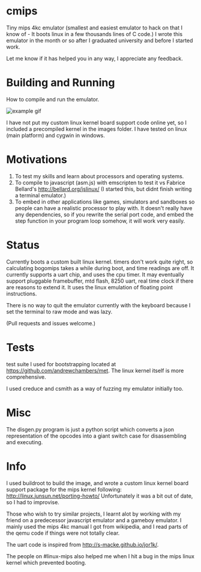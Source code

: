 cmips
=====

Tiny mips 4kc emulator (smallest and easiest emulator to hack on that I
know of - It boots linux in a few thousands lines of C code.)  I wrote
this emulator in the month or so after I graduated university and before
I started work.

Let me know if it has helped you in any way, I appreciate any feedback.

Building and Running
====================

How to compile and run the emulator.

![example gif](example.gif)

I have not put my custom linux kernel board support code online yet,
so I included a precompiled kernel in the images folder. I have tested
on linux (main platform) and cygwin in windows.


Motivations
===========

1. To test my skills and learn about processors and operating systems.
2. To compile to javascript (asm.js) with emscripten to test it vs Fabrice Bellard's http://bellard.org/jslinux/ (I started this, but didnt finish writing a terminal emulator.)
3. To embed in other applications like games, simulators and sandboxes so people can have a realistic processor to play with.  It doesn't really have any dependencies,
   so if you rewrite the serial port code, and embed the step function in your program loop somehow, it will work very easily.

Status
======

Currently boots a custom built linux kernel. timers don't work quite right,
so calculating bogomips takes a while during boot, and time readings are off.
It currently supports a uart chip, and uses the cpu timer.
It may eventually support pluggable framebuffer, mtd flash, 8250 uart, real time clock if there are reasons to extend it.
It uses the linux emulation of floating point instructions.

There is no way to quit the emulator currently with the keyboard because I set the terminal to raw mode and was lazy.

(Pull requests and issues welcome.)

Tests
=====
test suite I used for bootstrapping located at https://github.com/andrewchambers/met.
The linux kernel itself is more comprehensive.

I used creduce and csmith as a way of fuzzing my emulator initially too.

Misc
====

The disgen.py program is just a python script which converts a json representation of the opcodes
into a giant switch case for disassembling and executing.

Info
====

I used buildroot to build the image, and wrote a custom linux kernel board support package for the mips kernel following:
http://linux.junsun.net/porting-howto/
Unfortunately it was a bit out of date, so I had to improvise.

Those who wish to try similar projects, I learnt alot by working with my friend on a predecessor javascript emulator and a gameboy emulator.
I mainly used the mips 4kc manual I got from wikipedia, and I read parts of the qemu code if things were not totally clear.

The uart code is inspired from http://s-macke.github.io/jor1k/. 

The people on #linux-mips also helped me when I hit a bug in the mips linux kernel which prevented booting.
